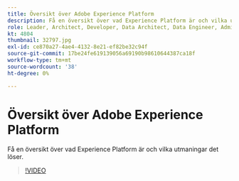 ```yaml
---
title: Översikt över Adobe Experience Platform
description: Få en översikt över vad Experience Platform är och vilka utmaningar det löser.
role: Leader, Architect, Developer, Data Architect, Data Engineer, Admin, User
kt: 4804
thumbnail: 32797.jpg
exl-id: ce870a27-4ae4-4132-8e21-ef82be32c94f
source-git-commit: 17be24fe619139056a69190b98610644387ca18f
workflow-type: tm+mt
source-wordcount: '38'
ht-degree: 0%

---
```


# Översikt över Adobe Experience Platform

Få en översikt över vad Experience Platform är och vilka utmaningar det löser.

>[!VIDEO](https://video.tv.adobe.com/v/32797?quality=12&learn=on)


